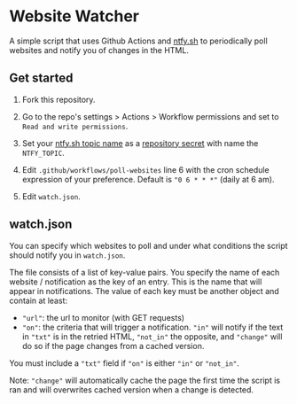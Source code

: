 # Website Watcher

A simple script that uses Github Actions and [ntfy.sh](https://ntfy.sh/) to periodically poll websites and notify you of changes in the HTML.

## Get started
1. Fork this repository.

2. Go to the repo's settings > Actions > Workflow permissions and set to `Read and write permissions`.

3. Set your [ntfy.sh topic name](https://docs.ntfy.sh/) as a [repository secret](https://docs.github.com/es/actions/security-guides/using-secrets-in-github-actions#creating-secrets-for-a-repository) with name the `NTFY_TOPIC`.

4. Edit `.github/workflows/poll-websites` line 6 with the cron schedule expression of your preference. Default is `"0 6 * * *"` (daily at 6 am).

4. Edit `watch.json`.


## watch.json

You can specify which websites to poll and under what conditions the script should notify you in `watch.json`. 

The file consists of a list of key-value pairs. 
You specify the name of each website / notification as the key of an entry. This is the name that will appear in notifications.
The value of each key must be another object and contain at least:

- `"url"`: the url to monitor (with GET requests)
- `"on"`: the criteria that will trigger a notification. `"in"` will notify if the text in `"txt"` is in the retried HTML, `"not_in"` the opposite, and `"change"` will do so if the page changes from a cached version. 

You must include a `"txt"` field if `"on"` is either `"in"` or `"not_in"`.

Note: `"change"` will automatically cache the page the first time the script is ran and will overwrites cached version when a change is detected.